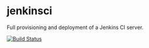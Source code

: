 # jenkinsci
Full provisioning and deployment of a Jenkins CI server.

[![Build Status](https://travis-ci.org/marioluan/jenkinsci.svg?branch=master)](https://travis-ci.org/marioluan/jenkinsci)
